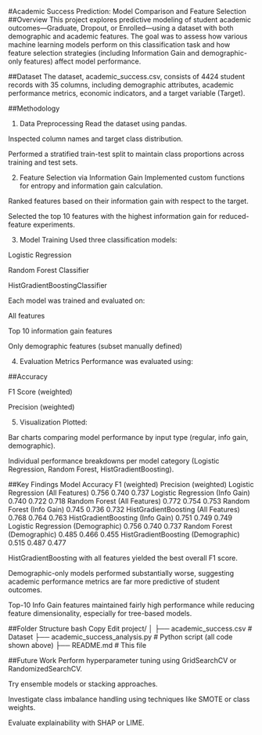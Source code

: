 #Academic Success Prediction: Model Comparison and Feature Selection
##Overview
This project explores predictive modeling of student academic outcomes—Graduate, Dropout, or Enrolled—using a dataset with both demographic and academic features. The goal was to assess how various machine learning models perform on this classification task and how feature selection strategies (including Information Gain and demographic-only features) affect model performance.

##Dataset
The dataset, academic_success.csv, consists of 4424 student records with 35 columns, including demographic attributes, academic performance metrics, economic indicators, and a target variable (Target).

##Methodology
1. Data Preprocessing
Read the dataset using pandas.

Inspected column names and target class distribution.

Performed a stratified train-test split to maintain class proportions across training and test sets.

2. Feature Selection via Information Gain
Implemented custom functions for entropy and information gain calculation.

Ranked features based on their information gain with respect to the target.

Selected the top 10 features with the highest information gain for reduced-feature experiments.

3. Model Training
Used three classification models:

Logistic Regression

Random Forest Classifier

HistGradientBoostingClassifier

Each model was trained and evaluated on:

All features

Top 10 information gain features

Only demographic features (subset manually defined)

4. Evaluation Metrics
Performance was evaluated using:

##Accuracy

F1 Score (weighted)

Precision (weighted)

5. Visualization
Plotted:

Bar charts comparing model performance by input type (regular, info gain, demographic).

Individual performance breakdowns per model category (Logistic Regression, Random Forest, HistGradientBoosting).

##Key Findings
Model	Accuracy	F1 (weighted)	Precision (weighted)
Logistic Regression (All Features)	0.756	0.740	0.737
Logistic Regression (Info Gain)	0.740	0.722	0.718
Random Forest (All Features)	0.772	0.754	0.753
Random Forest (Info Gain)	0.745	0.736	0.732
HistGradientBoosting (All Features)	0.768	0.764	0.763
HistGradientBoosting (Info Gain)	0.751	0.749	0.749
Logistic Regression (Demographic)	0.756	0.740	0.737
Random Forest (Demographic)	0.485	0.466	0.455
HistGradientBoosting (Demographic)	0.515	0.487	0.477

HistGradientBoosting with all features yielded the best overall F1 score.

Demographic-only models performed substantially worse, suggesting academic performance metrics are far more predictive of student outcomes.

Top-10 Info Gain features maintained fairly high performance while reducing feature dimensionality, especially for tree-based models.

##Folder Structure
bash
Copy
Edit
project/
│
├── academic_success.csv        # Dataset
├── academic_success_analysis.py # Python script (all code shown above)
├── README.md                   # This file

##Future Work
Perform hyperparameter tuning using GridSearchCV or RandomizedSearchCV.

Try ensemble models or stacking approaches.

Investigate class imbalance handling using techniques like SMOTE or class weights.

Evaluate explainability with SHAP or LIME.

